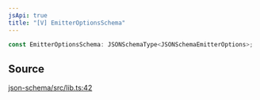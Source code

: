 ```yaml
---
jsApi: true
title: "[V] EmitterOptionsSchema"
---
```


```ts
const EmitterOptionsSchema: JSONSchemaType<JSONSchemaEmitterOptions>;
```

## Source

[json-schema/src/lib.ts:42](https://github.com/markcowl/cadl/blob/3db15286/packages/json-schema/src/lib.ts#L42)
